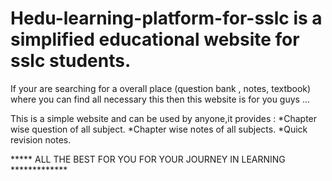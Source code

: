 # Hedu-learning-platform-for-sslc is  a simplified educational website for sslc students.
If your are searching for a overall place (question bank , notes, textbook) where you can find all necessary this then this website is for you guys ...

This is a simple website and can be used by anyone,it provides :
*Chapter wise question of all subject.
*Chapter wise notes of all subjects.
*Quick revision notes.

*****  ALL THE BEST FOR YOU FOR YOUR JOURNEY IN LEARNING *************